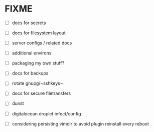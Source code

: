# FIXME

* [ ] docs for secrets
* [ ] docs for filesystem layout
* [ ] server configs / related docs
* [ ] additional environs
* [ ] packaging my own stuff?
* [ ] docs for backups
* [ ] rotate gnupg/~sshkeys~
* [ ] docs for secure filetransfers
* [ ] dunst
* [ ] digitalocean droplet infect/config
* [ ] considering persisting vimdir to avoid plugin reinstall every reboot

